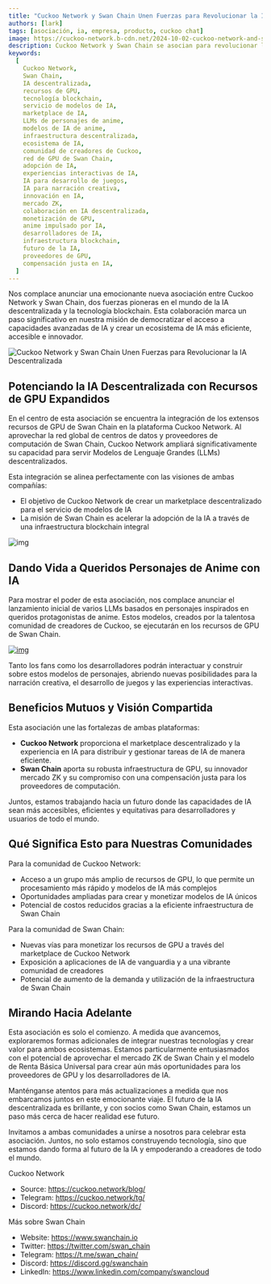 ```yaml
---
title: "Cuckoo Network y Swan Chain Unen Fuerzas para Revolucionar la IA Descentralizada"
authors: [lark]
tags: [asociación, ia, empresa, producto, cuckoo chat]
image: https://cuckoo-network.b-cdn.net/2024-10-02-cuckoo-network-and-swan-chain-join-forces-to-revolutionize-decentralized-ai.png
description: Cuckoo Network y Swan Chain se asocian para revolucionar la IA descentralizada al integrar potentes recursos de GPU en el marketplace de servicio de modelos de IA de Cuckoo. Esta colaboración empodera a los desarrolladores y creadores de IA con capacidades de procesamiento mejoradas, permitiendo la creación de modelos de lenguaje inspirados en anime y ampliando las oportunidades en la innovación de IA descentralizada.
keywords:
  [
    Cuckoo Network,
    Swan Chain,
    IA descentralizada,
    recursos de GPU,
    tecnología blockchain,
    servicio de modelos de IA,
    marketplace de IA,
    LLMs de personajes de anime,
    modelos de IA de anime,
    infraestructura descentralizada,
    ecosistema de IA,
    comunidad de creadores de Cuckoo,
    red de GPU de Swan Chain,
    adopción de IA,
    experiencias interactivas de IA,
    IA para desarrollo de juegos,
    IA para narración creativa,
    innovación en IA,
    mercado ZK,
    colaboración en IA descentralizada,
    monetización de GPU,
    anime impulsado por IA,
    desarrolladores de IA,
    infraestructura blockchain,
    futuro de la IA,
    proveedores de GPU,
    compensación justa en IA,
  ]
---
```


Nos complace anunciar una emocionante nueva asociación entre Cuckoo Network y Swan Chain, dos fuerzas pioneras en el mundo de la IA descentralizada y la tecnología blockchain. Esta colaboración marca un paso significativo en nuestra misión de democratizar el acceso a capacidades avanzadas de IA y crear un ecosistema de IA más eficiente, accesible e innovador.

![Cuckoo Network y Swan Chain Unen Fuerzas para Revolucionar la IA Descentralizada](https://cuckoo-network.b-cdn.net/2024-10-02-cuckoo-network-and-swan-chain-join-forces-to-revolutionize-decentralized-ai.png "Cuckoo Network y Swan Chain Unen Fuerzas para Revolucionar la IA Descentralizada")

## **Potenciando la IA Descentralizada con Recursos de GPU Expandidos**

En el centro de esta asociación se encuentra la integración de los extensos recursos de GPU de Swan Chain en la plataforma Cuckoo Network. Al aprovechar la red global de centros de datos y proveedores de computación de Swan Chain, Cuckoo Network ampliará significativamente su capacidad para servir Modelos de Lenguaje Grandes (LLMs) descentralizados.

Esta integración se alinea perfectamente con las visiones de ambas compañías:

- El objetivo de Cuckoo Network de crear un marketplace descentralizado para el servicio de modelos de IA
- La misión de Swan Chain es acelerar la adopción de la IA a través de una infraestructura blockchain integral

![img](https://cuckoo-network.b-cdn.net/2024-10-02-cuckoo-network-and-swan-chain-join-forces-to-revolutionize-decentralized-ai-2.jpg)

## **Dando Vida a Queridos Personajes de Anime con IA**

Para mostrar el poder de esta asociación, nos complace anunciar el lanzamiento inicial de varios LLMs basados en personajes inspirados en queridos protagonistas de anime. Estos modelos, creados por la talentosa comunidad de creadores de Cuckoo, se ejecutarán en los recursos de GPU de Swan Chain.

[![img](https://cuckoo-network.b-cdn.net/cuckoo-chat-preview.webp)](https://cuckoo.network/portal/chat)

Tanto los fans como los desarrolladores podrán interactuar y construir sobre estos modelos de personajes, abriendo nuevas posibilidades para la narración creativa, el desarrollo de juegos y las experiencias interactivas.

## **Beneficios Mutuos y Visión Compartida**

Esta asociación une las fortalezas de ambas plataformas:

- **Cuckoo Network** proporciona el marketplace descentralizado y la experiencia en IA para distribuir y gestionar tareas de IA de manera eficiente.
- **Swan Chain** aporta su robusta infraestructura de GPU, su innovador mercado ZK y su compromiso con una compensación justa para los proveedores de computación.

Juntos, estamos trabajando hacia un futuro donde las capacidades de IA sean más accesibles, eficientes y equitativas para desarrolladores y usuarios de todo el mundo.

## **Qué Significa Esto para Nuestras Comunidades**

Para la comunidad de Cuckoo Network:

- Acceso a un grupo más amplio de recursos de GPU, lo que permite un procesamiento más rápido y modelos de IA más complejos
- Oportunidades ampliadas para crear y monetizar modelos de IA únicos
- Potencial de costos reducidos gracias a la eficiente infraestructura de Swan Chain

Para la comunidad de Swan Chain:

- Nuevas vías para monetizar los recursos de GPU a través del marketplace de Cuckoo Network
- Exposición a aplicaciones de IA de vanguardia y a una vibrante comunidad de creadores
- Potencial de aumento de la demanda y utilización de la infraestructura de Swan Chain

## **Mirando Hacia Adelante**

Esta asociación es solo el comienzo. A medida que avancemos, exploraremos formas adicionales de integrar nuestras tecnologías y crear valor para ambos ecosistemas. Estamos particularmente entusiasmados con el potencial de aprovechar el mercado ZK de Swan Chain y el modelo de Renta Básica Universal para crear aún más oportunidades para los proveedores de GPU y los desarrolladores de IA.

Manténganse atentos para más actualizaciones a medida que nos embarcamos juntos en este emocionante viaje. El futuro de la IA descentralizada es brillante, y con socios como Swan Chain, estamos un paso más cerca de hacer realidad ese futuro.

Invitamos a ambas comunidades a unirse a nosotros para celebrar esta asociación. Juntos, no solo estamos construyendo tecnología, sino que estamos dando forma al futuro de la IA y empoderando a creadores de todo el mundo.

Cuckoo Network

- Source: https://cuckoo.network/blog/
- Telegram: https://cuckoo.network/tg/
- Discord: https://cuckoo.network/dc/

Más sobre Swan Chain

- Website: https://www.swanchain.io
- Twitter: https://twitter.com/swan_chain
- Telegram: https://t.me/swan_chain/
- Discord: https://discord.gg/swanchain
- LinkedIn: https://www.linkedin.com/company/swancloud